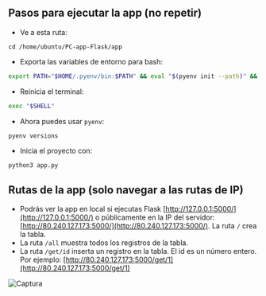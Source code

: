 ## Pasos para ejecutar la app (no repetir)

- Ve a esta ruta:
```
cd /home/ubuntu/PC-app-Flask/app
```
- Exporta las variables de entorno para bash:
```bash
export PATH="$HOME/.pyenv/bin:$PATH" && eval "$(pyenv init --path)" && echo -e 'if command -v pyenv 1>/dev/null 2>&1; then\n eval "$(pyenv init -)"\nfi' >> ~/.bashrc
```
- Reinicia el terminal:
```bash
exec "$SHELL"
```
- Ahora puedes usar `pyenv`:
```bash
pyenv versions
```
- Inicia el proyecto con:
```
python3 app.py
```

## Rutas de la app (solo navegar a las rutas de IP)

- Podrás ver la app en local si ejecutas Flask [http://127.0.0.1:5000/](http://127.0.0.1:5000/) o públicamente en la IP del servidor: [http://80.240.127.173:5000/](http://80.240.127.173:5000/). La ruta `/` crea la tabla.
- La ruta `/all` muestra todos los registros de la tabla.
- La ruta `/get/id` inserta un registro en la tabla. El id es un número entero. Por ejemplo: [http://80.240.127.173:5000/get/1](http://80.240.127.173:5000/get/1)

![Captura](/static/img/screenshots/screenshot.png)